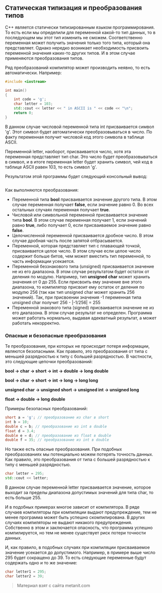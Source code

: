 ## Статическая типизация и преобразования типов

С++ является статически типизированным языком программирования. То есть если мы определили для переменной какой-то тип данных, то в последующем мы этот тип изменить не сможем. Соответственно переменная может получить значения только того типа, который она представляет. Однако нередко возникает необходимость присвоить переменной значения каких-то других типов. И в этом случае применяются преобразования типов.

Ряд преобразований компилятор может производить неявно, то есть автоматически. Например:

```cpp
#include <iostream>

int main()
{
    int code = 'g';
    char letter = 103;
    std::cout << letter << " in ASCII is " << code << "\n";
    return 0;
}
```

В данном случае числовой переменной типа int присваивается символ 'g'. Этот символ будет автоматически преобразовываться в число. По факту переменная получит числовой код этого символа в таблице ASCII.

Переменной letter, наоборот, присваивается число, хотя эта переменная представляет тип char. Это число будет преобразовываться в символ, и в итоге переменная letter будет хранить символ, чей код в таблице ASCII равен 103, то есть символ 'g'.

Результатом этой программы будет следующий консольный вывод:

```

```

Как выполняются преобразования:
- Переменной типа **bool** присваивается значение другого типа. В этом случае переменная получает **false**, если значение равно 0. Во 
всех остальных случаях переменная получает **true**.
- Числовой или символьной переменной присваивается значение типа **bool**. В этом случае переменная получает 1, если значений равно 
**true**, либо получает 0, если присваиваемое значение равно **false**.
- Целочисленной переменной присваивается дробное число. В этом случае дробная часть после запятой отбрасывается.
- Переменной, которая представляет тип с плавающей точкой, присваивается целое число. В этом случае если целое число содержит больше битов, чем может вместить тип переменной, 
то часть информации усекается.
- Переменной беззнакового типа (unsigned) присваивается значение не из его диапазона. 
В этом случае результатом будет остаток от деления по модулю. Например, тип **unsigned char** может хранить значения от 0 до 255. 
Если присвоить ему значение вне этого диапазона, то компилятор присвоит ему остаток от деления по модулю 256 (так как тип unsigned char может хранить 256 значений). 
Так, при присвоении значения -1 переменная типа unsigned char получит 256 - |-1/256| = 255
- Переменной знакового типа (signed) присваивается значение не из его диапазона. 
В этом случае результат не определен. Программа может работать нормально, выдавая адекватный результат, а может работать некорректно.

### Опасные и безопасные преобразования

Те преобразования, при которых не происходит потеря информации, являются безопасными. Как правило, это преобразования от типа с меньшей разрядностью к типу с большей разрядностью. В частности, это следующие цепочки преобразований:

**bool -> char -> short -> int -> double -> long double**

**bool -> char -> short -> int -> long -> long long**

**unsigned char -> unsigned short -> unsigned int -> unsigned long**

**float -> double -> long double**

Примеры безопасных преобразований:

```cpp
short a = 'g'; // преобразование из char в short
int b = 10;
double c = b; // преобразование из int в double
float d = 3.4;
double e = d; // преобразование из float в double
double f = 35; // преобразование из int в double
```

Но также есть опасные преобразования. При подобных преобразованиях мы потенциально можем потерять точность данных. Как правило, это преобразования от типа с большей разрядностью к типу с меньшей разрядностью.

```cpp
char letter = 295;
std::cout << letter;
```

В данном случае переменной letter присваивается значение, которое выходит за пределы диапазона допустимых значений для типа char, то есть больше 255.

И в подобных примерах многое зависит от компилятора. В ряде случаев компиляторы при компиляции выдают предупреждение, тем не менее программа может быть успешно скомпилирована. В других случаях компиляторы не выдают никакого предупреждения. Собственно в этом и заключается опасность, что программа успешно компилируется, но тем не менее существует риск потери точности данных.

И, как правило, в подобных случаях при компиляции присваиваемое значение усекается до допустимого. Например, в примере выше число 295 будет сокращено до 39. То есть следующие переменные будут содержать одно и то же значение:

```cpp
char letter1 = 295;
char letter2 = 39;
```


> Материал взят с сайта metanit.com